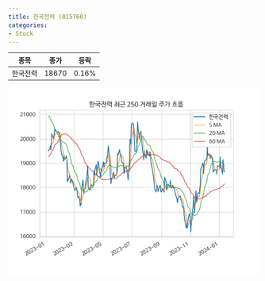 ```yaml
---
title: 한국전력 (015760)
categories:
- Stock
---
```


|종목|종가|등락|
|----|----|----|
|한국전력|18670|0.16%|

<!-- more -->

![015760](/assets/images/stock/015760.png)